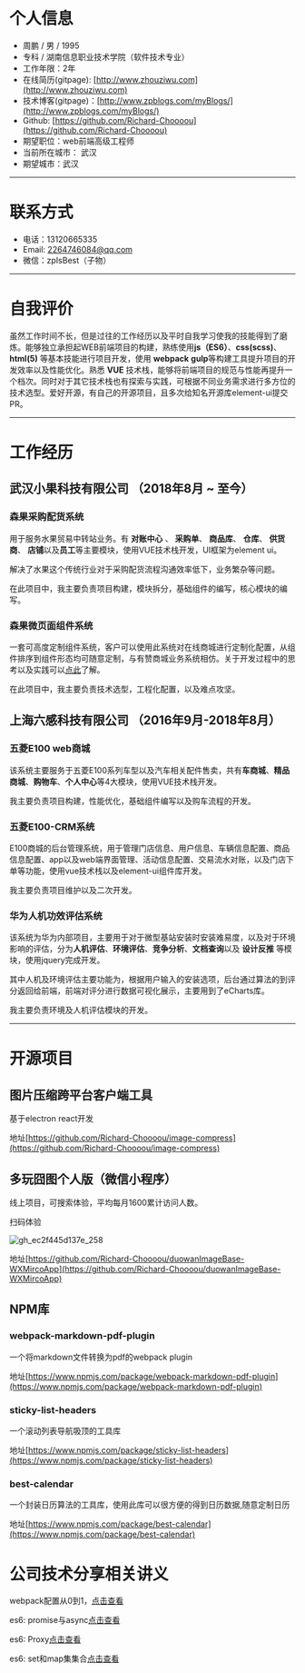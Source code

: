 

# 个人信息

* 周鹏 / 男 / 1995
* 专科 / 湖南信息职业技术学院（软件技术专业）
* 工作年限：2年
* 在线简历(gitpage): [http://www.zhouziwu.com](http://www.zhouziwu.com)
* 技术博客(gitpage)：[http://www.zpblogs.com/myBlogs/](http://www.zpblogs.com/myBlogs/)
* Github: [https://github.com/Richard-Choooou](https://github.com/Richard-Choooou)
* 期望职位：web前端高级工程师
* 当前所在城市： 武汉
* 期望城市：武汉

---

# 联系方式
* 电话：13120665335
* Email: 2264746084@qq.com
* 微信：zpIsBest（子物）


---

# 自我评价
虽然工作时间不长，但是过往的工作经历以及平时自我学习使我的技能得到了磨炼。能够独立承担起WEB前端项目的构建，熟练使用**js（ES6）**、**css(scss)**、**html(5)** 等基本技能进行项目开发，使用 **webpack** **gulp**等构建工具提升项目的开发效率以及性能优化。熟悉 **VUE** 技术栈，能够将前端项目的规范与性能再提升一个档次。同时对于其它技术栈也有探索与实践，可根据不同业务需求进行多方位的技术选型。爱好开源，有自己的开源项目，且多次给知名开源库element-ui提交PR。

---

# 工作经历

## 武汉小果科技有限公司 （2018年8月 ~ 至今）

### 森果采购配货系统
用于服务水果贸易中转站业务。有 **对账中心** 、 **采购单**、 **商品库**、 **仓库**、 **供货商**、 **店铺**以及**员工**等主要模块，使用VUE技术栈开发，UI框架为element ui。

解决了水果这个传统行业对于采购配货流程沟通效率低下，业务繁杂等问题。

在此项目中，我主要负责项目构建，模块拆分，基础组件的编写，核心模块的编写。

### 森果微页面组件系统
一套可高度定制组件系统，客户可以使用此系统对在线商城进行定制化配置，从组件排序到组件形态均可随意定制，与有赞商城业务系统相仿。关于开发过程中的思考以及实践可以[点此](http://www.zpblogs.com/myBlogs/2018/09/15/%E6%A3%AE%E6%9E%9C%E5%BE%AE%E5%95%86%E5%9F%8E%E7%BB%84%E4%BB%B6%E7%B3%BB%E7%BB%9F%E6%9E%B6%E6%9E%84%E6%96%B9%E6%A1%88%E5%8F%8A%E6%80%9D%E8%80%83/)了解。

在此项目中，我主要负责技术选型，工程化配置，以及难点攻坚。

## 上海六感科技有限公司 （2016年9月-2018年8月）
### 五菱E100 web商城
该系统主要服务于五菱E100系列车型以及汽车相关配件售卖，共有**车商城**、**精品商城**、**购物车**、**个人中心**等4大模块，使用VUE技术栈开发。

我主要负责项目构建，性能优化，基础组件编写以及购车流程的开发。

### 五菱E100-CRM系统
E100商城的后台管理系统，用于管理门店信息、用户信息、车辆信息配置、商品信息配置、app以及web端界面管理、活动信息配置、交易流水对账，以及门店下单等功能，使用vue技术栈以及element-ui组件库开发。

我主要负责项目维护以及二次开发。

### 华为人机功效评估系统
该系统为华为内部项目，主要用于对于微型基站安装时安装难易度，以及对于环境影响的评估，分为**人机评估**、**环境评估**、**竞争分析**、**文档查询**以及 **设计反推** 等模块，使用jquery完成开发。

其中人机及环境评估主要功能为，根据用户输入的安装选项，后台通过算法的到评分返回给前端，前端对评分进行数据可视化展示，主要用到了eCharts库。

我主要负责环境及人机评估模块的开发。

---

# 开源项目

## 图片压缩跨平台客户端工具
基于electron react开发

地址[https://github.com/Richard-Choooou/image-compress](https://github.com/Richard-Choooou/image-compress)

## 多玩囧图个人版（微信小程序） 
线上项目，可搜索体验，平均每月1600累计访问人数。

扫码体验

![gh_ec2f445d137e_258](https://user-images.githubusercontent.com/23492006/50738344-d0e42c00-120d-11e9-9838-f4c583b2b27e.jpg)

地址[https://github.com/Richard-Choooou/duowanImageBase-WXMircoApp](https://github.com/Richard-Choooou/duowanImageBase-WXMircoApp)

## NPM库
### webpack-markdown-pdf-plugin
一个将markdown文件转换为pdf的webpack plugin

地址[https://www.npmjs.com/package/webpack-markdown-pdf-plugin](https://www.npmjs.com/package/webpack-markdown-pdf-plugin)
### sticky-list-headers
一个滚动列表导航吸顶的工具库

地址[https://www.npmjs.com/package/sticky-list-headers](https://www.npmjs.com/package/sticky-list-headers)

### best-calendar
一个封装日历算法的工具库，使用此库可以很方便的得到日历数据,随意定制日历

地址[https://www.npmjs.com/package/best-calendar](https://www.npmjs.com/package/best-calendar)


# 公司技术分享相关讲义

webpack配置从0到1，[点击查看](http://www.zpblogs.com/myBlogs/2018/10/08/%E6%A3%AE%E6%9E%9C%E5%86%85%E9%83%A8%E5%88%86%E4%BA%AB%EF%BC%9Awebpack%E9%85%8D%E7%BD%AE%E4%BB%8E0%E5%88%B01/)

es6: promise与async[点击查看](http://www.zpblogs.com/myBlogs/2018/09/26/%E6%A3%AE%E6%9E%9C%E5%86%85%E9%83%A8%E5%88%86%E4%BA%AB%EF%BC%9Apromise%E4%B8%8Easync/)

es6: Proxy[点击查看](http://www.zpblogs.com/myBlogs/2018/09/26/%E6%A3%AE%E6%9E%9C%E5%86%85%E9%83%A8%E5%88%86%E4%BA%AB%EF%BC%9AProxy%E4%B8%8EReflect/)

es6: set和map集集合[点击查看](http://www.zpblogs.com/myBlogs/2018/09/25/%E6%A3%AE%E6%9E%9C%E5%86%85%E9%83%A8%E5%88%86%E4%BA%AB%EF%BC%9Aset%E5%92%8Cmap%E9%9B%86%E9%9B%86%E5%90%88/)

